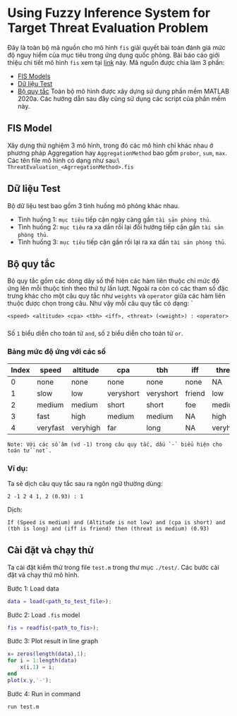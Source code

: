 # Using Fuzzy Inference System for Target Threat Evaluation Problem

Đây là toàn bộ mã nguồn cho mô hình `fis` giải quyết bài toán đánh giá mức độ nguy hiểm của mục tiêu trong ứng dụng quốc phòng. Bài báo cáo giới thiệu chi tiết mô hình `fis` xem tại [link](google.com) này. Mã nguồn được chia làm 3 phần:
- [FIS Models](./model/)
- [Dữ liệu Test](./test/)
- [Bộ quy tắc](./rulebox/)
Toàn bộ mô hình được xây dựng sử dụng phần mềm MATLAB 2020a. Các hướng dẫn sau đây cũng sử dụng các script của phần mềm này.

## FIS Model

Xây dựng thử nghiệm 3 mô hình, trong đó các mô hình chỉ khác nhau ở phương pháp Aggregation hay `AggregationMethod` bao gồm `probor`, `sum`, `max`.
Các tên file mô hình có dạng như sau:\\
`ThreatEvaluation_<AgrregationMethod>.fis`

## Dữ liệu Test
Bộ dữ liệu test bao gồm 3 tình huống mô phỏng khác nhau. 
- Tình huống 1: `mục tiêu` tiếp cận ngày càng gần `tài sản phòng thủ`.
- Tình huống 2: `mục tiêu` ra xa dần rồi lại đổi hướng tiếp cận gần `tài sản phòng thủ`.
- Tình huống 3: `mục tiêu` tiếp cận gần rồi lại ra xa dần `tài sản phòng thủ`.

## Bộ quy tắc

Bộ quy tắc gồm các dòng dãy số thể hiện các hàm liên thuộc chỉ mức độ ứng lên mỗi thuộc tính theo thứ tự lần lượt. Ngoài ra còn có các tham số đặc trưng khác cho một câu quy tắc như `weights` và `operator` giữa các hàm liên thuộc được chọn trong câu. Như vậy mỗi câu quy tắc có dạng:
`

```
<speed> <altitude> <cpa> <tbh> <iff>, <threat> (<weight>) : <operator>
```

### <operator> 
Số `1` biểu diễn cho toán tử `and`, số `2` biểu diễn cho toán tử `or`.
### Bảng mức độ ứng với các số 
| Index |  speed   |   altitude   |   cpa   |   tbh  |   iff   | threat |
| ----- | -------- | ------------ | ------- | ------ | ------- | ------ |
|   0   |   none   |     none     |   none  |   none |   none  | NA |
|   1   |   slow   | low | veryshort | veryshort | friend | low |
|   2   | medium | medium | short | short | foe | medium |
|   3   | fast | high | medium | medium | NA | high |
|   4   | veryfast | veryhigh | far | long | NA | veryhigh |

```
Note: Với các số âm (vd -1) trong câu quy tắc, dấu `-` biểu hiện cho toán tử `not`.
```

### Ví dụ:
Ta sẽ dịch câu quy tắc sau ra ngôn ngữ thường dùng:

```
2 -1 2 4 1, 2 (0.93) : 1
```

Dịch:
```
If (Speed is medium) and (Altitude is not low) and (cpa is short) and (tbh is long) and (iff is friend) then (threat is medium) (0.93) 
```

## Cài đặt và chạy thử

Ta cài đặt kiểm thử trong file `test.m` trong thư mục `./test/`. Các bước cài đặt và chạy thử mô hình.

Bước 1: Load data
```Matlab
data = load(<path_to_test_file>);
```
Bước 2: Load `.fis` model
```Matlab
fis = readfis(<path_to_fis>);
```
Bước 3: Plot result in line graph
```Matlab
x= zeros(length(data),1);
for i = 1:length(data)    
    x(i,1) = i;
end
plot(x,y,'-');
```
Bước 4: Run in command
```
run test.m
``` 



